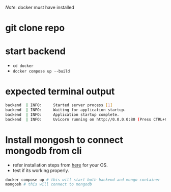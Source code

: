*Note*: docker must have installed

# git clone repo

# start backend
- `cd docker`
- `docker compose up --build`

# expected terminal output
```bash
backend  | INFO:     Started server process [1]
backend  | INFO:     Waiting for application startup.
backend  | INFO:     Application startup complete.
backend  | INFO:     Uvicorn running on http://0.0.0.0:80 (Press CTRL+C to quit)
```

# Install mongosh to connect mongodb from cli
- refer installation steps from [here](https://www.mongodb.com/docs/mongodb-shell/install/) for your OS.
- test if its working properly.
```bash
docker compose up # this will start both backend and mongo container
mongosh # this will connect to mongodb
```

